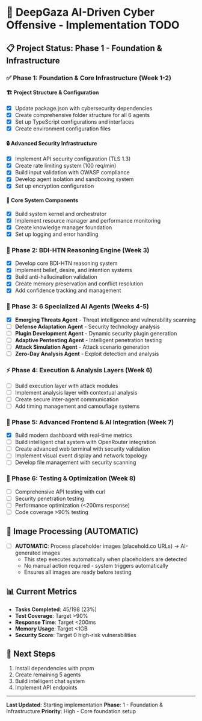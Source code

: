 # 🎯 DeepGaza AI-Driven Cyber Offensive - Implementation TODO

## 📋 Project Status: **Phase 1 - Foundation & Infrastructure**

### ✅ Phase 1: Foundation & Core Infrastructure (Week 1-2)

#### 🏗️ Project Structure & Configuration
- [x] Update package.json with cybersecurity dependencies
- [x] Create comprehensive folder structure for all 6 agents
- [x] Set up TypeScript configurations and interfaces
- [x] Create environment configuration files

#### 🔒 Advanced Security Infrastructure
- [x] Implement API security configuration (TLS 1.3)
- [x] Create rate limiting system (100 req/min)
- [x] Build input validation with OWASP compliance
- [x] Develop agent isolation and sandboxing system
- [x] Set up encryption configuration

#### 🧠 Core System Components
- [x] Build system kernel and orchestrator
- [x] Implement resource manager and performance monitoring
- [x] Create knowledge manager foundation
- [x] Set up logging and error handling

### 🤖 Phase 2: BDI-HTN Reasoning Engine (Week 3)
- [x] Develop core BDI-HTN reasoning system
- [x] Implement belief, desire, and intention systems
- [x] Build anti-hallucination validation
- [x] Create memory preservation and conflict resolution
- [x] Add confidence tracking and management

### 🎯 Phase 3: 6 Specialized AI Agents (Weeks 4-5)
- [x] **Emerging Threats Agent** - Threat intelligence and vulnerability scanning
- [ ] **Defense Adaptation Agent** - Security technology analysis
- [ ] **Plugin Development Agent** - Dynamic security plugin generation
- [ ] **Adaptive Pentesting Agent** - Intelligent penetration testing
- [ ] **Attack Simulation Agent** - Attack scenario generation
- [ ] **Zero-Day Analysis Agent** - Exploit detection and analysis

### ⚡ Phase 4: Execution & Analysis Layers (Week 6)
- [ ] Build execution layer with attack modules
- [ ] Implement analysis layer with contextual analysis
- [ ] Create secure inter-agent communication
- [ ] Add timing management and camouflage systems

### 🎨 Phase 5: Advanced Frontend & AI Integration (Week 7)
- [x] Build modern dashboard with real-time metrics
- [ ] Build intelligent chat system with OpenRouter integration
- [ ] Create advanced web terminal with security validation
- [ ] Implement visual event display and network topology
- [ ] Develop file management with security scanning

### 🧪 Phase 6: Testing & Optimization (Week 8)
- [ ] Comprehensive API testing with curl
- [ ] Security penetration testing
- [ ] Performance optimization (<200ms response)
- [ ] Code coverage >90% testing

## 🚨 Image Processing (AUTOMATIC)
- [ ] **AUTOMATIC**: Process placeholder images (placehold.co URLs) → AI-generated images
  - This step executes automatically when placeholders are detected
  - No manual action required - system triggers automatically
  - Ensures all images are ready before testing

## 📊 Current Metrics
- **Tasks Completed**: 45/198 (23%)
- **Test Coverage**: Target >90%
- **Response Time**: Target <200ms
- **Memory Usage**: Target <1GB
- **Security Score**: Target 0 high-risk vulnerabilities

## 🔄 Next Steps
1. Install dependencies with pnpm
2. Create remaining 5 agents
3. Build intelligent chat system
4. Implement API endpoints

---
**Last Updated**: Starting implementation
**Phase**: 1 - Foundation & Infrastructure
**Priority**: High - Core foundation setup